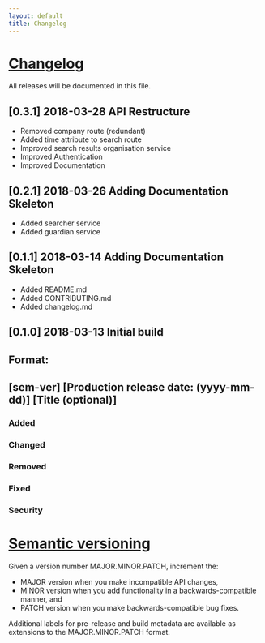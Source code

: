 ```yaml
---
layout: default
title: Changelog
---
```


# [Changelog](http://keepachangelog.com/)
All releases will be documented in this file.

## [0.3.1] 2018-03-28 API Restructure
- Removed company route (redundant)
- Added time attribute to search route
- Improved search results organisation service
- Improved Authentication
- Improved Documentation

## [0.2.1] 2018-03-26 Adding Documentation Skeleton
- Added searcher service
- Added guardian service

## [0.1.1] 2018-03-14 Adding Documentation Skeleton
- Added README.md
- Added CONTRIBUTING.md
- Added changelog.md


## [0.1.0] 2018-03-13 Initial build

## Format:
## [sem-ver] [Production release date: (yyyy-mm-dd)] [Title (optional)]
### Added
### Changed
### Removed
### Fixed
### Security

# [Semantic versioning](http://semver.org/)

Given a version number MAJOR.MINOR.PATCH, increment the:

- MAJOR version when you make incompatible API changes,
- MINOR version when you add functionality in a backwards-compatible manner, and
- PATCH version when you make backwards-compatible bug fixes.

Additional labels for pre-release and build metadata are available as extensions to the MAJOR.MINOR.PATCH format.

